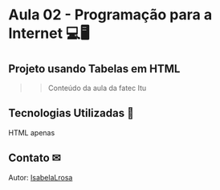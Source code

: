 # Aula 02 - Programação para a Internet 💻🖥
## Projeto usando Tabelas em HTML
>>Conteúdo da aula da fatec Itu

## Tecnologias Utilizadas 🤖
HTML apenas 

## Contato ✉
Autor: [IsabelaLrosa](isabelalrosa@outlook.com)